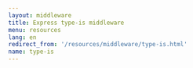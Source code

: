 ```yaml
---
layout: middleware
title: Express type-is middleware
menu: resources
lang: en
redirect_from: '/resources/middleware/type-is.html'
name: type-is
---
```

